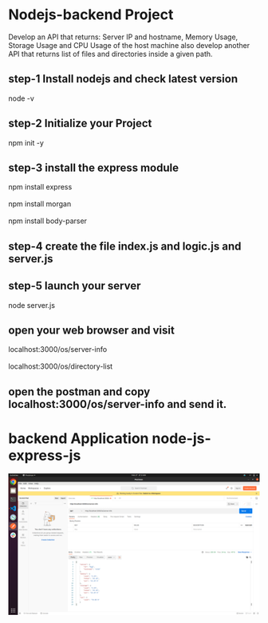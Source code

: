 # Nodejs-backend Project

Develop an API that returns: Server IP and hostname, Memory Usage, Storage Usage and CPU Usage of the host machine
also develop another API that returns list of files and directories inside a given path.

## step-1 Install nodejs and check latest version

node -v

## step-2 Initialize your Project

npm init -y

## step-3 install the express module

npm install express <br></br>
npm install morgan <br></br>
npm install body-parser

## step-4 create the file index.js and logic.js and server.js

## step-5 launch your server

node server.js

## open your web browser and visit

localhost:3000/os/server-info <br> </br>
localhost:3000/os/directory-list

## open the postman and copy localhost:3000/os/server-info and send it.

# backend Application node-js-express-js

![](screenshots/1.png)

